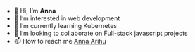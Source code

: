 - 👋 Hi, I’m <strong> Anna </strong>
- 👀 I’m interested in web development
- 🌱 I’m currently learning Kubernetes
- 💞️ I’m looking to collaborate on Full-stack javascript projects
- 📫 How to reach me [Anna Arihu](https://github.com/annarihu/annarihu/issues)

<!---
annarihu/annarihu is a ✨ special ✨ repository because its `README.md` (this file) appears on your GitHub profile.
You can click the Preview link to take a look at your changes.
--->
